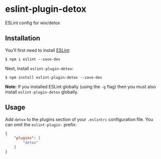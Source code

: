 # eslint-plugin-detox

ESLint config for wix/detox

## Installation

You'll first need to install [ESLint](http://eslint.org):

```
$ npm i eslint --save-dev
```

Next, install `eslint-plugin-detox`:

```
$ npm install eslint-plugin-detox --save-dev
```

**Note:** If you installed ESLint globally (using the `-g` flag) then you must also install `eslint-plugin-detox` globally.

## Usage

Add `detox` to the plugins section of your `.eslintrc` configuration file. You can omit the `eslint-plugin-` prefix:

```json
{
    "plugins": [
        "detox"
    ]
}
```





